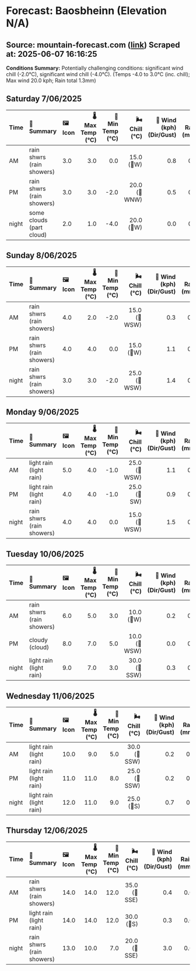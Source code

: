 # Forecast: Baosbheinn (Elevation N/A)
**Source:** mountain-forecast.com ([link](https://www.mountain-forecast.com/peaks/Baosbheinn/forecasts/875))
**Scraped at:** 2025-06-07 16:16:25
---

**Conditions Summary:** Potentially challenging conditions: significant wind chill (-2.0°C), significant wind chill (-4.0°C). (Temps -4.0 to 3.0°C (inc. chill); Max wind 20.0 kph; Rain total 1.3mm)

## Saturday 7/06/2025
| **Time** | **📝 Summary** | **🖼️ Icon** | **🌡️ Max Temp (°C)** | **🥶 Min Temp (°C)** | **🌬️ Chill (°C)** | **💨 Wind (kph) (Dir/Gust)** | **💧 Rain (mm)** | **❄️ Snow (cm)** | **☁️ Cloud Base (m)** | **🧊 Freezing Lvl (m)** |
|:------- |:------- |:----- |--------------: |-------------: |-----------: |---------------------: |---------: |----------: |---------------: |----------------: |
| AM      | rain shwrs<br><span class="icon-desc">(rain showers)</span> | 3.0 | 3.0 | 0.0 | 15.0<br>(🧭W) | 0.8 | 0.0 | 350 | 1200 |
| PM      | rain shwrs<br><span class="icon-desc">(rain showers)</span> | 3.0 | 3.0 | -2.0 | 20.0<br>(🧭WNW) | 0.5 | 0.0 | 750 | 1250 |
| night   | some clouds<br><span class="icon-desc">(part cloud)</span> | 2.0 | 1.0 | -4.0 | 20.0<br>(🧭W) | 0.0 | 0.0 | 750 | 1050 |

## Sunday 8/06/2025
| **Time** | **📝 Summary** | **🖼️ Icon** | **🌡️ Max Temp (°C)** | **🥶 Min Temp (°C)** | **🌬️ Chill (°C)** | **💨 Wind (kph) (Dir/Gust)** | **💧 Rain (mm)** | **❄️ Snow (cm)** | **☁️ Cloud Base (m)** | **🧊 Freezing Lvl (m)** |
|:------- |:------- |:----- |--------------: |-------------: |-----------: |---------------------: |---------: |----------: |---------------: |----------------: |
| AM      | rain shwrs<br><span class="icon-desc">(rain showers)</span> | 4.0 | 2.0 | -2.0 | 15.0<br>(🧭WSW) | 0.3 | 0.0 | 650 | 1150 |
| PM      | rain shwrs<br><span class="icon-desc">(rain showers)</span> | 4.0 | 4.0 | 0.0 | 15.0<br>(🧭W) | 1.1 | 0.0 | 1800 | 1350 |
| night   | rain shwrs<br><span class="icon-desc">(rain showers)</span> | 3.0 | 3.0 | -2.0 | 25.0<br>(🧭WSW) | 1.4 | 0.0 | 500 | 1350 |

## Monday 9/06/2025
| **Time** | **📝 Summary** | **🖼️ Icon** | **🌡️ Max Temp (°C)** | **🥶 Min Temp (°C)** | **🌬️ Chill (°C)** | **💨 Wind (kph) (Dir/Gust)** | **💧 Rain (mm)** | **❄️ Snow (cm)** | **☁️ Cloud Base (m)** | **🧊 Freezing Lvl (m)** |
|:------- |:------- |:----- |--------------: |-------------: |-----------: |---------------------: |---------: |----------: |---------------: |----------------: |
| AM      | light rain<br><span class="icon-desc">(light rain)</span> | 5.0 | 4.0 | -1.0 | 25.0<br>(🧭WSW) | 1.1 | 0.0 | 800 | 1400 |
| PM      | light rain<br><span class="icon-desc">(light rain)</span> | 4.0 | 4.0 | -1.0 | 25.0<br>(🧭SW) | 0.9 | 0.0 | 300 | 1450 |
| night   | rain shwrs<br><span class="icon-desc">(rain showers)</span> | 4.0 | 4.0 | 0.0 | 15.0<br>(🧭WSW) | 1.5 | 0.0 | 150 | 1600 |

## Tuesday 10/06/2025
| **Time** | **📝 Summary** | **🖼️ Icon** | **🌡️ Max Temp (°C)** | **🥶 Min Temp (°C)** | **🌬️ Chill (°C)** | **💨 Wind (kph) (Dir/Gust)** | **💧 Rain (mm)** | **❄️ Snow (cm)** | **☁️ Cloud Base (m)** | **🧊 Freezing Lvl (m)** |
|:------- |:------- |:----- |--------------: |-------------: |-----------: |---------------------: |---------: |----------: |---------------: |----------------: |
| AM      | rain shwrs<br><span class="icon-desc">(rain showers)</span> | 6.0 | 5.0 | 3.0 | 10.0<br>(🧭W) | 0.2 | 0.0 | 900 | 1450 |
| PM      | cloudy<br><span class="icon-desc">(cloud)</span> | 8.0 | 7.0 | 5.0 | 10.0<br>(🧭WSW) | 0.0 | 0.0 | 900 | 2050 |
| night   | light rain<br><span class="icon-desc">(light rain)</span> | 9.0 | 7.0 | 3.0 | 30.0<br>(🧭SSW) | 0.3 | 0.0 | 2400 | 2850 |

## Wednesday 11/06/2025
| **Time** | **📝 Summary** | **🖼️ Icon** | **🌡️ Max Temp (°C)** | **🥶 Min Temp (°C)** | **🌬️ Chill (°C)** | **💨 Wind (kph) (Dir/Gust)** | **💧 Rain (mm)** | **❄️ Snow (cm)** | **☁️ Cloud Base (m)** | **🧊 Freezing Lvl (m)** |
|:------- |:------- |:----- |--------------: |-------------: |-----------: |---------------------: |---------: |----------: |---------------: |----------------: |
| AM      | light rain<br><span class="icon-desc">(light rain)</span> | 10.0 | 9.0 | 5.0 | 30.0<br>(🧭SSW) | 0.2 | 0.0 | 500 | 3050 |
| PM      | light rain<br><span class="icon-desc">(light rain)</span> | 11.0 | 11.0 | 8.0 | 25.0<br>(🧭SSW) | 0.2 | 0.0 | 650 | 3200 |
| night   | light rain<br><span class="icon-desc">(light rain)</span> | 12.0 | 11.0 | 9.0 | 25.0<br>(🧭S) | 0.7 | 0.0 | 1500 | 2850 |

## Thursday 12/06/2025
| **Time** | **📝 Summary** | **🖼️ Icon** | **🌡️ Max Temp (°C)** | **🥶 Min Temp (°C)** | **🌬️ Chill (°C)** | **💨 Wind (kph) (Dir/Gust)** | **💧 Rain (mm)** | **❄️ Snow (cm)** | **☁️ Cloud Base (m)** | **🧊 Freezing Lvl (m)** |
|:------- |:------- |:----- |--------------: |-------------: |-----------: |---------------------: |---------: |----------: |---------------: |----------------: |
| AM      | rain shwrs<br><span class="icon-desc">(rain showers)</span> | 14.0 | 14.0 | 12.0 | 35.0<br>(🧭SSE) | 0.4 | 0.0 | 3000 | 3300 |
| PM      | light rain<br><span class="icon-desc">(light rain)</span> | 14.0 | 14.0 | 12.0 | 30.0<br>(🧭S) | 0.3 | 0.0 | 700 | 3300 |
| night   | rain shwrs<br><span class="icon-desc">(rain showers)</span> | 13.0 | 10.0 | 7.0 | 20.0<br>(🧭SSE) | 3.0 | 0.0 | 2500 | 3100 |